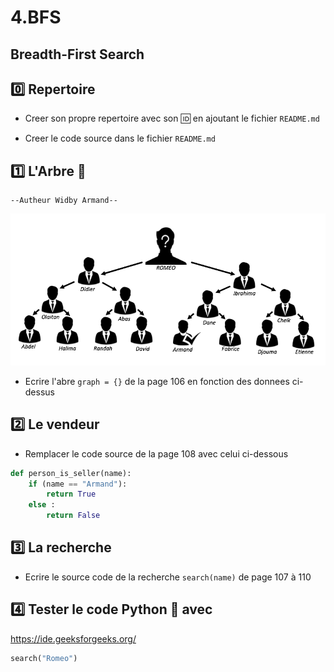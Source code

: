 # 4.BFS

## Breadth-First Search

## :zero: Repertoire

* Creer son propre repertoire avec son :id: en ajoutant le fichier `README.md`

* Creer le code source dans le fichier `README.md`

## :one: L'Arbre :palm_tree:

    --Autheur Widby Armand--

![Alt Tag](./TREE.png)

* Ecrire l'abre `graph = {}` de la page 106 en fonction des donnees ci-dessus 

## :two: Le vendeur

* Remplacer le code source de la page 108 avec celui ci-dessous

```Python
def person_is_seller(name):
    if (name == "Armand"):
        return True
    else :
        return False
```

## :three: La recherche

* Ecrire le source code de la recherche `search(name)` de page 107 à 110

## :four: Tester le code Python :snake: avec 

https://ide.geeksforgeeks.org/

```Python
search("Romeo")
```
